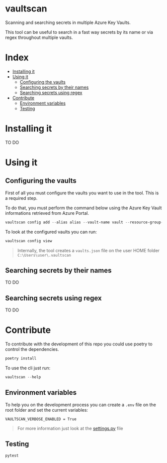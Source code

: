 # vaultscan
Scanning and searching secrets in multiple Azure Key Vaults.

This tool can be useful to search in a fast way secrets by its name or via regex throughout multiple vaults.

# Index
- [Installing it](#installing-it)
- [Using it](#using-it)
    - [Configuring the vaults](#configuring-the-vaults)
    - [Searching secrets by their names](#searching-secrets-by-their-names)
    - [Searching secrets using regex](#searching-secrets-using-regex)
- [Contribute](#contribute)
    - [Environment variables](#environment-variables)
    - [Testing](#testing)

# Installing it 
TO DO

# Using it

## Configuring the vaults
First of all you must configure the vaults you want to use in the tool. This is a required step.

To do that, you must perform the command below using the Azure Key Vault informations retrieved from Azure Portal.

```ps1
vaultscan config add --alias alias --vault-name vault --resource-group-name rg --subscription-id id 
```

To look at the configured vaults you can run:

```ps1
vaultscan config view
```

> Internally, the tool creates a ```vaults.json``` file on the user HOME folder ```C:\Users\user\.vaultscan```

## Searching secrets by their names
TO DO

## Searching secrets using regex
TO DO

# Contribute

To contribute with the development of this repo you could use poetry to control the dependencies.

```ps1
poetry install
```

To use the cli just run:

```ps1
vaultscan --help
```

## Environment variables

To help you on the development process you can create a ```.env``` file on the root folder and set the current variables:

```
VAULTSCAN_VERBOSE_ENABLED = True
```

> For more information just look at the [settings.py](./vaultscan/settings.py) file


## Testing 

```ps1
pytest
```
